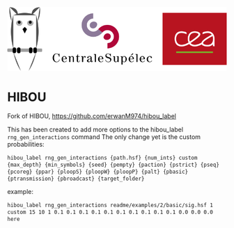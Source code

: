 
<img src="./readme/images/hibou_banner_v2.svg" alt="hibou banner" width="750">

# HIBOU
Fork of HIBOU, https://github.com/erwanM974/hibou_label

This has been created to add more options to the hibou_label `rng_gen_interactions` command 
The only change yet is the custom probabilities:

```
hibou_label rng_gen_interactions {path.hsf} {num_ints} custom {max_depth} {min_symbols} {seed} {pempty} {paction} {pstrict} {pseq} {pcoreg} {ppar} {ploopS} {ploopW} {ploopP} {palt} {pbasic} {ptransmission} {pbroadcast} {target_folder}
```
example: 
```
hibou_label rng_gen_interactions readme/examples/2/basic/sig.hsf 1 custom 15 10 1 0.1 0.1 0.1 0.1 0.1 0.1 0.1 0.1 0.1 0.1 0.0 0.0 0.0 here
```
